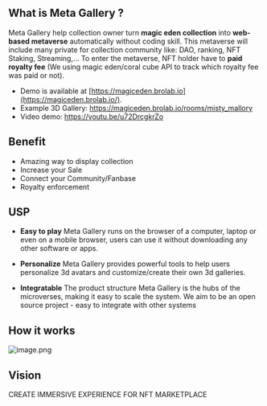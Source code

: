 
## What is Meta Gallery ?
Meta Gallery help collection owner turn **magic eden collection** into **web-based metaverse** automatically without coding skill.  This metaverse will include many private for collection community like: DAO, ranking, NFT Staking, Streaming,... To enter the metaverse, NFT holder have to **paid royalty fee** (We using magic eden/coral cube API to track which royalty fee was paid or not).

- Demo is available at  [https://magiceden.brolab.io](https://magiceden.brolab.io/). 
- Example 3D Gallery: https://magiceden.brolab.io/rooms/misty_mallory
- Video demo: https://youtu.be/u72DrcgkrZo
## Benefit 
- Amazing way to display collection
- Increase your Sale
- Connect your Community/Fanbase
- Royalty enforcement 

## USP
- **Easy to play**
Meta Gallery runs on the browser of a computer, laptop or even on a mobile browser, users can use it without downloading any other software or apps.

- **Personalize**
Meta Gallery provides powerful tools to help users personalize 3d avatars and customize/create their own 3d galleries.

- **Integratable**
The product structure Meta Gallery is the hubs of the microverses, making it easy to scale the system. We aim to be an open source project - easy to integrate with other systems

## How it works
![image.png](https://images.viblo.asia/49ee9866-15db-4da3-b361-4d0406e16de5.png)

## Vision
CREATE IMMERSIVE EXPERIENCE  FOR NFT MARKETPLACE
